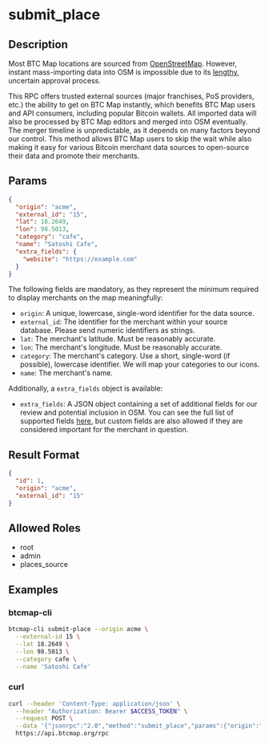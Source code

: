 # submit_place

## Description

Most BTC Map locations are sourced from [OpenStreetMap](https://www.openstreetmap.org/about). However, instant mass-importing data into OSM is impossible due to its [lengthy](https://wiki.openstreetmap.org/wiki/Import), uncertain approval process.

This RPC offers trusted external sources (major franchises, PoS providers, etc.) the ability to get on BTC Map instantly, which benefits BTC Map users and API consumers, including popular Bitcoin wallets. All imported data will also be processed by BTC Map editors and merged into OSM eventually. The merger timeline is unpredictable, as it depends on many factors beyond our control. This method allows BTC Map users to skip the wait while also making it easy for various Bitcoin merchant data sources to open-source their data and promote their merchants.

## Params

```json
{
  "origin": "acme",
  "external_id": "15",
  "lat": 18.2649,
  "lon": 98.5013,
  "category": "cafe",
  "name": "Satoshi Cafe",
  "extra_fields": {
    "website": "https://example.com"
  }
}
```

The following fields are mandatory, as they represent the minimum required to display merchants on the map meaningfully:

- `origin`: A unique, lowercase, single-word identifier for the data source.
- `external_id`: The identifier for the merchant within your source database. Please send numeric identifiers as strings.
- `lat`: The merchant's latitude. Must be reasonably accurate.
- `lon`: The merchant's longitude. Must be reasonably accurate.
- `category`: The merchant's category. Use a short, single-word (if possible), lowercase identifier. We will map your categories to our icons.
- `name`: The merchant's name.

Additionally, a `extra_fields` object is available:

- `extra_fields`: A JSON object containing a set of additional fields for our review and potential inclusion in OSM. You can see the full list of supported fields [here](https://github.com/teambtcmap/btcmap-api/blob/master/docs/rest/v4/places.md#field-selection), but custom fields are also allowed if they are considered important for the merchant in question.

## Result Format

```json
{
  "id": 1,
  "origin": "acme",
  "external_id": "15"
}
```

## Allowed Roles

- root
- admin
- places_source

## Examples

### btcmap-cli

```bash
btcmap-cli submit-place --origin acme \
  --external-id 15 \
  --lat 18.2649 \
  --lon 98.5013 \
  --category cafe \
  --name 'Satoshi Cafe'
```

### curl

```bash
curl --header 'Content-Type: application/json' \
  --header "Authorization: Bearer $ACCESS_TOKEN" \
  --request POST \
  --data '{"jsonrpc":"2.0","method":"submit_place","params":{"origin":"acme","external_id":"15",lat":18.2649,"lon":98.5013,"category":"cafe","name":"Satoshi Cafe"},"id":1}' \
  https://api.btcmap.org/rpc
```
